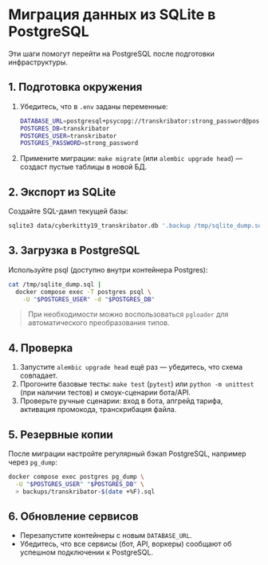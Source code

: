 # Миграция данных из SQLite в PostgreSQL

Эти шаги помогут перейти на PostgreSQL после подготовки инфраструктуры.

## 1. Подготовка окружения
1. Убедитесь, что в `.env` заданы переменные:
   ```bash
   DATABASE_URL=postgresql+psycopg://transkribator:strong_password@postgres:5432/transkribator
   POSTGRES_DB=transkribator
   POSTGRES_USER=transkribator
   POSTGRES_PASSWORD=strong_password
   ```
2. Примените миграции: `make migrate` (или `alembic upgrade head`) — создаст пустые таблицы в новой БД.

## 2. Экспорт из SQLite
Создайте SQL-дамп текущей базы:
```bash
sqlite3 data/cyberkitty19_transkribator.db '.backup /tmp/sqlite_dump.sql'
```

## 3. Загрузка в PostgreSQL
Используйте psql (доступно внутри контейнера Postgres):
```bash
cat /tmp/sqlite_dump.sql |
  docker compose exec -T postgres psql \
    -U "$POSTGRES_USER" -d "$POSTGRES_DB"
```
> При необходимости можно воспользоваться `pgloader` для автоматического преобразования типов.

## 4. Проверка
1. Запустите `alembic upgrade head` ещё раз — убедитесь, что схема совпадает.
2. Прогоните базовые тесты: `make test` (`pytest`) или `python -m unittest` (при наличии тестов) и смоук-сценарии бота/API.
3. Проверьте ручные сценарии: вход в бота, апгрейд тарифа, активация промокода, транскрибация файла.

## 5. Резервные копии
После миграции настройте регулярный бэкап PostgreSQL, например через `pg_dump`:
```bash
docker compose exec postgres pg_dump \
  -U "$POSTGRES_USER" "$POSTGRES_DB" \
  > backups/transkribator-$(date +%F).sql
```

## 6. Обновление сервисов
- Перезапустите контейнеры с новым `DATABASE_URL`.
- Убедитесь, что все сервисы (бот, API, воркеры) сообщают об успешном подключении к PostgreSQL.
